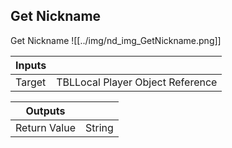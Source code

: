 ## Get Nickname
Get Nickname
![[../img/nd_img_GetNickname.png]]

|Inputs||
|--|--|
| Target | TBLLocal Player Object Reference |

|Outputs||
|--|--|
| Return Value | String |
